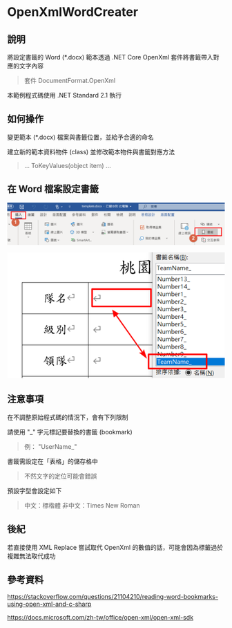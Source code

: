 # OpenXmlWordCreater

## 說明

將設定書籤的 Word (*.docx) 範本透過 .NET Core OpenXml 套件將書籤帶入對應的文字內容

> 套件 DocumentFormat.OpenXml

本範例程式碼使用 .NET Standard 2.1 執行

## 如何操作

變更範本 (*.docx) 檔案與書籤位置，並給予合適的命名

建立新的範本資料物件 (class) 並修改範本物件與書籤對應方法

> ... ToKeyValues(object item) ...

## 在 Word 檔案設定書籤

![](https://raw.githubusercontent.com/txstudio/OpenXmlWordCreater/master/images/add-bookmark-location.gif)

![](https://raw.githubusercontent.com/txstudio/OpenXmlWordCreater/master/images/registration-from-in-bookmark.gif)

## 注意事項

在不調整原始程式碼的情況下，會有下列限制

請使用 "_" 字元標記要替換的書籤 (bookmark)

> 例： "UserName_"

書籤需設定在「表格」的儲存格中

> 不然文字的定位可能會錯誤

預設字型會設定如下

> 中文：標楷體
> 非中文：Times New Roman

## 後紀

若直接使用 XML Replace 嘗試取代 OpenXml 的數值的話，可能會因為標籤過於複雜無法取代成功

## 參考資料

https://stackoverflow.com/questions/21104210/reading-word-bookmarks-using-open-xml-and-c-sharp

https://docs.microsoft.com/zh-tw/office/open-xml/open-xml-sdk
